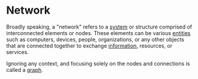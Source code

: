 # Network

Broadly speaking, a "network" refers to a [system](/docs/glossary/system) or structure comprised of interconnected elements or nodes. These elements can be various [entities](/docs/glossary/entity.md) such as computers, devices, people, organizations, or any other objects that are connected together to exchange [information](/docs/glossary/information), resources, or services.

Ignoring any context, and focusing solely on the nodes and connections is called a [graph](/docs/glossary/graph).